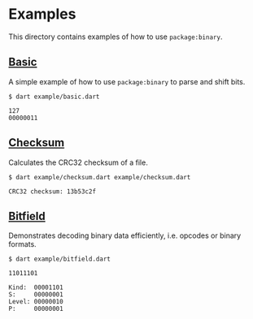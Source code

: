 # Examples

This directory contains examples of how to use `package:binary`.

## [Basic](./basic.dart)

A simple example of how to use `package:binary` to parse and shift bits.

```shell
$ dart example/basic.dart

127
00000011
```

## [Checksum](./checksum.dart)

Calculates the CRC32 checksum of a file.

```shell
$ dart example/checksum.dart example/checksum.dart

CRC32 checksum: 13b53c2f
```

## [Bitfield](./bitfield.dart)

Demonstrates decoding binary data efficiently, i.e. opcodes or binary formats.

```shell
$ dart example/bitfield.dart

11011101

Kind:  00001101
S:     00000001
Level: 00000010
P:     00000001
```
